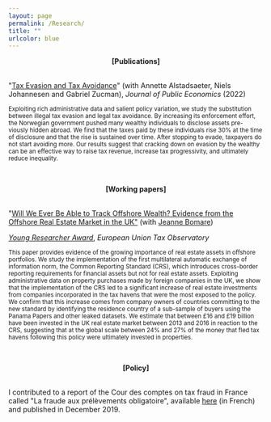 ```yaml
---
layout: page
permalink: /Research/
title: ""
urlcolor: blue
---
```


<div align="center">
 <b>[Publications]</b>
</div>
&nbsp;  
  
"[Tax Evasion and Tax Avoidance](https://www.dropbox.com/s/4n7bnmqfckj1onj/AJLZ_JPubE.pdf?dl=0)" (with Annette Alstadsaeter, Niels Johannesen and Gabriel Zucman), *Journal of Public Economics* (2022)
  
<sub> Exploiting rich administrative data and salient policy variation, we study the substitution between illegal tax evasion and legal tax avoidance. By increasing its enforcement effort, the Norwegian government pushed many wealthy individuals to disclose assets pre-
viously hidden abroad. We find that the taxes paid by these individuals rise 30% at the time of disclosure and that the rise is sustained over time. After stopping to evade, taxpayers do not start avoiding more. Our results suggest that cracking down on evasion by the wealthy can be an effective way to raise tax revenue, increase tax progressivity, and ultimately reduce inequality. </sub>

&nbsp;  
  
<div align="center">
 <b>[Working papers]</b>
</div>
&nbsp;  
  
"[Will We Ever Be Able to Track Offshore Wealth? Evidence from the Offshore Real Estate Market in the UK"](https://www.dropbox.com/s/axvw1fgudoeyvwg/BLGH_June2022_SciencesPoWP.pdf?dl=0) (with [Jeanne Bomare](https://sites.google.com/view/jeanne-bomare/about?authuser=0)) 

[*Young Researcher Award*](https://www.youtube.com/watch?v=-rSRteTuUw0), *European Union Tax Observatory*

<sub> This paper provides evidence of the growing importance of real estate assets in offshore portfolios. We study the implementation of the first multilateral automatic exchange of information norm, the Common Reporting Standard (CRS), which introduces cross-border reporting requirements for financial assets but not for real estate assets. Exploiting administrative data on property purchases made by foreign companies in the UK, we show that the implementation of the CRS led to a significant increase of real estate investments from companies incorporated in the tax havens that were the most exposed to the policy. We confirm that this increase comes from company owners of countries committing to the new standard by identifying the residence country of a sub-sample of buyers using the Panama Papers and other leaked datasets. We estimate that between £16 and £19 billion have been invested in the UK real estate market between 2013 and 2016 in reaction to the CRS, suggesting that at the global scale between 24% and 27% of the money that fled tax havens following this policy were ultimately invested in properties. </sub>


&nbsp;  

<div align="center">
 <b>[Policy]</b>
</div>
&nbsp;  

I contributed to a report of the Cour des comptes on tax fraud in France called "La fraude aux prélèvements obligatoire", available [here]("https://www.ccomptes.fr/fr/publications/la-fraude-aux-prelevements-obligatoires") (in French) and published in December 2019. 
